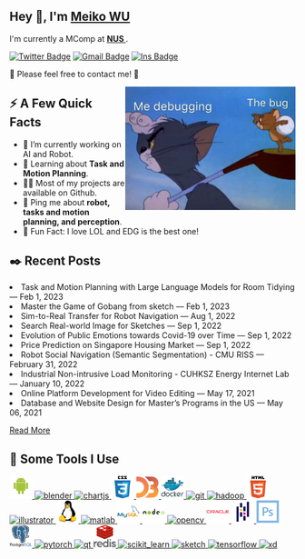 

<!--

Hi there 👋
**iko0725/iko0725** is a ✨ _special_ ✨ repository because its `README.md` (this file) appears on your GitHub profile.

Here are some ideas to get you started:

- 🔭 I’m currently working on ...
- 🌱 I’m currently learning ...
- 👯 I’m looking to collaborate on ...
- 🤔 I’m looking for help with ...
- 💬 Ask me about ...
- 📫 How to reach me: ...
- 😄 Pronouns: ...
- ⚡ Fun fact: ...
-->

<h2>Hey 👋, I'm <a href="https://iko0725.github.io/">Meiko WU</a></h2>
<p>I'm currently a MComp at <strong><a href="https://www.cuhk.edu.cn/en"> NUS </a></strong>.</p>
<!-- <p><a href="https://stanleylim.me"><img src="https://img.shields.io/badge/-stanleylim.me-4E69C8?style=flat-square&amp;labelColor=4E69C8&amp;logo=Firefox&amp;link=https://stanleylim.me" alt="Website Badge"></a> <a href="https://medium.com/@serbis"><img src="https://img.shields.io/badge/-@serbis-14c767?style=flat-square&amp;labelColor=14c767&amp;logo=Medium&amp;link=https://medium.com/@serbis" alt="Medium Badge"></a> <a href="https://www.linkedin.com/in/serbis/"><img src="https://img.shields.io/badge/-@serbis-0077B5?style=flat-square&amp;labelColor=0077B5&amp;logo=LinkedIn&amp;link=https://www.linkedin.com/in/serbis/" alt="LinkedIn Badge"></a> <a href="https://dev.to/spiderpig86"><img src="https://img.shields.io/badge/-@spiderpig86-0A0A0A?style=flat-square&amp;labelColor=0A0A0A&amp;logo=dev.to&amp;link=https://dev.to/spiderpig86" alt="DevTo Badge"></a> <a href="https://open.spotify.com/user/1235099575"><img src="https://img.shields.io/badge/-@Stanley%20Lim-1ED760?style=flat-square&amp;labelColor=fff&amp;logo=Spotify&amp;link=https://open.spotify.com/user/1235099575" alt="Spotify Badge"></a></p>


<a href="https://twitter.com/meikowu" target="blank"><img align="center" src="https://raw.githubusercontent.com/rahuldkjain/github-profile-readme-generator/master/src/images/icons/Social/twitter.svg" alt="meikowu" height="30" width="40" /></a> -->

<!-- [![Twitter Badge](https://img.shields.io/badge/-Pranjal_Gupta-1ca0f1?style=flat-square&logo=twitter&logoColor=white&link=https://twitter.com/meikowu)](https://twitter.com/meikowu) [![Ins Badge](https://img.shields.io/badge/-instagram-D42F8A?style=flat&logo=instagram&logoColor=white&link=https://twitter.com/meikowu)](https://twitter.com/meikowu) [![Gmail Badge](https://img.shields.io/badge/-zhanxinwu@link.cuhk.edu.cn-c14438?style=flat-square&logo=Gmail&logoColor=white&link=mailto:zhanxinwu@link.cuhk.edu.cn)](mailto:zhanxinwu@link.cuhk.edu.cn)
 -->
[![Twitter Badge](https://img.shields.io/badge/-Twitter-1ca0f1?style=flat-square&logo=twitter&logoColor=white&link=https://twitter.com/meikowu)](https://twitter.com/meikowu)  [![Gmail Badge](https://img.shields.io/badge/-Email-c14438?style=flat-square&logo=Gmail&logoColor=white&link=mailto:zhanxinwu@u.nus.edu)](mailto:zhanxinwu@u.nus.edu)  [![Ins Badge](https://img.shields.io/badge/-Instagram-D42F8A?style=flat&logo=instagram&logoColor=white&link=https://www.instagram.com/meikoikoiko)](https://www.instagram.com/meikoikoiko) 

<!-- [![Linkedin Badge](https://img.shields.io/badge/-Pranjal_Gupta-blue?style=flat-square&logo=Linkedin&logoColor=white&link=https://www.linkedin.com/in/mr-guptaji//)](https://www.linkedin.com/in/mr-guptaji/)  -->

<p>🍌 Please feel free to contact me! 🍌</p>
<!-- <img align="right" src="https://media1.giphy.com/media/13HgwGsXF0aiGY/giphy.gif" /> -->
<img align="right" src="https://github.com/iko0725/iko0725/blob/main/debug.jpeg" width="300"/>
<h2>⚡️ A Few Quick Facts</h2>
<ul>
<li>🔭 I’m currently working on AI and Robot.</li>
<li>🧐 Learning about <strong>Task and Motion Planning</strong>.</li>
<li>👨‍💻 Most of my projects are available on Github.</li>
<!-- <li>📝 I regulary write articles on my blog</a>.</li>-->
<li>💬 Ping me about <strong>robot, tasks and motion planning, and perception</strong>.</li>
<!--<li>📙 Check out my <a href="https://www.stanleylim.me/resume/resume.pdf">resume</a>.</li>-->
<li>🎉 Fun Fact: I love LOL and EDG is the best one!</li>
</ul>
<h2>✒️ Recent Posts</h2>
<!-- <details>
    <summary>Explore</summary>
    <li><a target="_blank" href="https://blog.stanleylim.me/the-browser-in-the-browser-(bitb)-attack---lies,-deceit,-and-css">The Browser in the Browser (BITB) Attack - Lies, Deceit, and CSS — March 30, 2022</a></li><li><a target="_blank" href="https://blog.stanleylim.me/why-i-unit-test-my-sass---mixins">Why I Unit Test My Sass - Mixins — January 31, 2022</a></li><li><a target="_blank" href="https://blog.stanleylim.me/why-i-unit-test-my-sass---functions">Why I Unit Test My Sass - Functions — January 10, 2022</a></li><li><a target="_blank" href="https://blog.stanleylim.me/my-scrappy-way-of-getting-things-done">My Scrappy Way of Getting Things Done — December 17, 2021</a></li><li><a target="_blank" href="https://blog.stanleylim.me/web-assembly,-automation-and-cooking-with-noonies-nominee-stanley-lim">Web Assembly, Automation and Cooking With Noonies Nominee Stanley Lim — November 06, 2021</a></li>
</details> -->

<li> Task and Motion Planning with Large Language Models for Room Tidying — Feb 1, 2023</a></li>
<li> Master the Game of Gobang from sketch — Feb 1, 2023</a></li>
<li> Sim-to-Real Transfer for Robot Navigation — Aug 1, 2022</a></li>
<li> Search Real-world Image for Sketches — Sep 1, 2022</a></li>
<li> Evolution of Public Emotions towards Covid-19 over Time — Sep 1, 2022</a></li>
<li> Price Prediction on Singapore Housing Market — Sep 1, 2022</a></li>
<li> Robot Social Navigation (Semantic Segmentation) - CMU RISS — February 31, 2022</a></li>
<li> Industrial Non-intrusive Load Monitoring - CUHKSZ Energy Internet Lab — January 10, 2022</a></li>
<li> Online Platform Development for Video Editing — May 17, 2021</a></li>
<li> Database and Website Design for Master’s Programs in the US — May 06, 2021</a></li>
    

<p><a target="_blank" href="https://iko0725.github.io/">Read More</a></p>
<h2>🚀 Some Tools I Use</h2>
<p align="left">
</p>
<!-- <a href="https://twitter.com/meikowu" target="blank"><img align="center" src="https://raw.githubusercontent.com/rahuldkjain/github-profile-readme-generator/master/src/images/icons/Social/twitter.svg" alt="meikowu" height="30" width="40" /></a>
 -->
<p align="left"> <a href="https://developer.android.com" target="_blank" rel="noreferrer">
<img src="https://raw.githubusercontent.com/devicons/devicon/master/icons/android/android-original-wordmark.svg" alt="android" width="40" height="40"/> </a> <a href="https://www.blender.org/" target="_blank" rel="noreferrer">
<img src="https://download.blender.org/branding/community/blender_community_badge_white.svg" alt="blender" width="40" height="40"/> </a> <a href="https://www.chartjs.org" target="_blank" rel="noreferrer"> 
<img src="https://www.chartjs.org/media/logo-title.svg" alt="chartjs" width="40" height="40"/> </a> <a href="https://www.w3schools.com/css/" target="_blank" rel="noreferrer"> <img src="https://raw.githubusercontent.com/devicons/devicon/master/icons/css3/css3-original-wordmark.svg" alt="css3" width="40" height="40"/> </a> <a href="https://d3js.org/" target="_blank" rel="noreferrer"> 
<img src="https://raw.githubusercontent.com/devicons/devicon/master/icons/d3js/d3js-original.svg" alt="d3js" width="40" height="40"/> </a> <a href="https://www.docker.com/" target="_blank" rel="noreferrer">
<img src="https://raw.githubusercontent.com/devicons/devicon/master/icons/docker/docker-original-wordmark.svg" alt="docker" width="40" height="40"/> </a> <a href="https://git-scm.com/" target="_blank" rel="noreferrer"> 
<img src="https://www.vectorlogo.zone/logos/git-scm/git-scm-icon.svg" alt="git" width="40" height="40"/> </a> <a href="https://hadoop.apache.org/" target="_blank" rel="noreferrer"> 
<img src="https://www.vectorlogo.zone/logos/apache_hadoop/apache_hadoop-icon.svg" alt="hadoop" width="40" height="40"/> </a> <a href="https://www.w3.org/html/" target="_blank" rel="noreferrer"> 
<img src="https://raw.githubusercontent.com/devicons/devicon/master/icons/html5/html5-original-wordmark.svg" alt="html5" width="40" height="40"/> </a> <a href="https://www.adobe.com/in/products/illustrator.html" target="_blank" rel="noreferrer"> 
<img src="https://www.vectorlogo.zone/logos/adobe_illustrator/adobe_illustrator-icon.svg" alt="illustrator" width="40" height="40"/> </a> <a href="https://www.linux.org/" target="_blank" rel="noreferrer"> <img src="https://raw.githubusercontent.com/devicons/devicon/master/icons/linux/linux-original.svg" alt="linux" width="40" height="40"/> </a> <a href="https://www.mathworks.com/" target="_blank" rel="noreferrer"> 
<img src="https://upload.wikimedia.org/wikipedia/commons/2/21/Matlab_Logo.png" alt="matlab" width="40" height="40"/> </a> <a href="https://www.mysql.com/" target="_blank" rel="noreferrer"> 
<img src="https://raw.githubusercontent.com/devicons/devicon/master/icons/mysql/mysql-original-wordmark.svg" alt="mysql" width="40" height="40"/> </a> <a href="https://nodejs.org" target="_blank" rel="noreferrer"> 
<img src="https://raw.githubusercontent.com/devicons/devicon/master/icons/nodejs/nodejs-original-wordmark.svg" alt="nodejs" width="40" height="40"/> </a> <a href="https://opencv.org/" target="_blank" rel="noreferrer"> 
<img src="https://www.vectorlogo.zone/logos/opencv/opencv-icon.svg" alt="opencv" width="40" height="40"/> </a> <a href="https://www.oracle.com/" target="_blank" rel="noreferrer"> 
<img src="https://raw.githubusercontent.com/devicons/devicon/master/icons/oracle/oracle-original.svg" alt="oracle" width="40" height="40"/> </a> <a href="https://pandas.pydata.org/" target="_blank" rel="noreferrer"> 
<img src="https://raw.githubusercontent.com/devicons/devicon/2ae2a900d2f041da66e950e4d48052658d850630/icons/pandas/pandas-original.svg" alt="pandas" width="40" height="40"/> </a> <a href="https://www.photoshop.com/en" target="_blank" rel="noreferrer"> 
<img src="https://raw.githubusercontent.com/devicons/devicon/master/icons/photoshop/photoshop-line.svg" alt="photoshop" width="40" height="40"/> </a> <a href="https://www.postgresql.org" target="_blank" rel="noreferrer"> 
<img src="https://raw.githubusercontent.com/devicons/devicon/master/icons/postgresql/postgresql-original-wordmark.svg" alt="postgresql" width="40" height="40"/> </a> <a href="https://pytorch.org/" target="_blank" rel="noreferrer">
<img src="https://www.vectorlogo.zone/logos/pytorch/pytorch-icon.svg" alt="pytorch" width="40" height="40"/> </a> <a href="https://www.qt.io/" target="_blank" rel="noreferrer">
<img src="https://upload.wikimedia.org/wikipedia/commons/0/0b/Qt_logo_2016.svg" alt="qt" width="40" height="40"/> </a> <a href="https://redis.io" target="_blank" rel="noreferrer">
<img src="https://raw.githubusercontent.com/devicons/devicon/master/icons/redis/redis-original-wordmark.svg" alt="redis" width="40" height="40"/> </a> <a href="https://scikit-learn.org/" target="_blank" rel="noreferrer"> 
<img src="https://upload.wikimedia.org/wikipedia/commons/0/05/Scikit_learn_logo_small.svg" alt="scikit_learn" width="40" height="40"/> </a> <a href="https://www.sketch.com/" target="_blank" rel="noreferrer">
<img src="https://www.vectorlogo.zone/logos/sketchapp/sketchapp-icon.svg" alt="sketch" width="40" height="40"/> </a> <a href="https://www.tensorflow.org" target="_blank" rel="noreferrer"> 
<img src="https://www.vectorlogo.zone/logos/tensorflow/tensorflow-icon.svg" alt="tensorflow" width="40" height="40"/> </a> <a href="https://www.adobe.com/products/xd.html" target="_blank" rel="noreferrer"> 
<img src="https://cdn.worldvectorlogo.com/logos/adobe-xd.svg" alt="xd" width="40" height="40"/> </a>
</p>
<!-- <img src="https://github-readme-stats.vercel.app/api?username=spiderpig86&show_icons=true&count_private=true" alt="spiderpig86" />
<p><img src="https://visitor-badge.glitch.me/badge?page_id=Spiderpig86.Spiderpig86" alt="visitors"></p> -->
